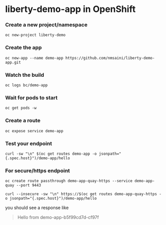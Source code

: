 # liberty-demo-app in OpenShift

### Create a new project/namespace
`oc new-project liberty-demo`

### Create the app
`oc new-app --name demo-app https://github.com/nmsaini/liberty-demo-app.git`

### Watch the build
`oc logs bc/demo-app`

### Wait for pods to start
`oc get pods -w`

### Create a route
`oc expose service demo-app`

### Test your endpoint
```
curl -sw "\n" $(oc get routes demo-app -o jsonpath="{.spec.host}")/demo-app/hello
```

### For secure/https endpoint
```
oc create route passthrough demo-app-quay-https --service demo-app-quay --port 9443
```
```
curl --insecure -sw "\n" https://$(oc get routes demo-app-quay-https -o jsonpath="{.spec.host}")/demo-app/hello
```

you should see a response like
> Hello from demo-app-b5f99cd7d-cf97f
